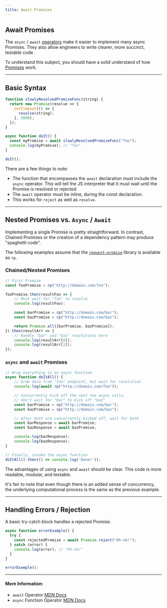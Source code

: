 ```yaml
---
title: Await Promises
---
```

## Await Promises

The `async` / `await` [operators](https://developer.mozilla.org/en-US/docs/Web/JavaScript/Reference/Operators) make it easier to implement many async Promises. They also allow engineers to write clearer, more succinct, testable code.

To understand this subject, you should have a solid understand of how [Promises](https://guide.freecodecamp.org/javascript/promises) work.

---

## Basic Syntax

``` javascript
function slowlyResolvedPromiseFunc(string) { 
  return new Promise(resolve => {
    setTimeout(() => {
      resolve(string);
    }, 5000);
  });
}

async function doIt() {
  const myPromise = await slowlyResolvedPromiseFunc("foo");
  console.log(myPromise); // "foo"
}

doIt();
```

There are a few things to note:

* The function that encompasses the `await` declaration must include the `async` operator. This will tell the JS interpreter that it must wait until the Promise is resolved or rejected.
* The `await` operator must be inline, during the const declaration.
* This works for `reject` as well as `resolve`.

---

## Nested Promises vs. `Async` / `Await`

Implementing a single Promise is pretty straightforward. In contrast, Chained Promises or the creation of a dependency pattern may produce "spaghetti code".

The following examples assume that the [`request-promise`](https://github.com/request/request-promise) library is available as `rp`.

### Chained/Nested Promises

``` javascript
// First Promise
const fooPromise = rp("http://domain.com/foo");

fooPromise.then(resultFoo => {
    // Must wait for "foo" to resolve
    console.log(resultFoo);

    const barPromise = rp("http://domain.com/bar");
    const bazPromise = rp("http://domain.com/baz");

    return Promise.all([barPromise, bazPromise]);
}).then(resultArr => {
    // Handle "bar" and "baz" resolutions here
    console.log(resultArr[0]);
    console.log(resultArr[1]);
});
```

### `async` and `await` Promises

``` javascript
// Wrap everything in an async function
async function doItAll() {
    // Grab data from "foo" endpoint, but wait for resolution
    console.log(await rp("http://domain.com/foo"));

    // Concurrently kick off the next two async calls,
    // don't wait for "bar" to kick off "baz"
    const barPromise = rp("http://domain.com/bar");
    const bazPromise = rp("http://domain.com/baz");

    // After both are concurrently kicked off, wait for both
    const barResponse = await barPromise;
    const bazResponse = await bazPromise;

    console.log(barResponse);
    console.log(bazResponse);
}

// Finally, invoke the async function
doItAll().then(() => console.log('Done!'));
```

The advantages of using `async` and `await` should be clear. This code is more readable, modular, and testable.

It's fair to note that even though there is an added sense of concurrency, the underlying computational process is the same as the previous example.

---

## Handling Errors / Rejection

A basic try-catch block handles a rejected Promise.

``` javascript
async function errorExample() {
  try {
    const rejectedPromise = await Promise.reject("Oh-oh!");
  } catch (error) {
    console.log(error); // "Uh-oh!"
  }
}

errorExample();
```

---

#### More Information:

* `await` Operator [MDN Docs](https://developer.mozilla.org/en-US/docs/Web/JavaScript/Reference/Operators/await)
* `async` Function Operator [MDN Docs](https://developer.mozilla.org/en-US/docs/Web/JavaScript/Reference/Operators/async_function)